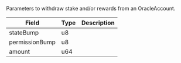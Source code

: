 Parameters to withdraw stake and/or rewards from an OracleAccount.

| Field | Type | Description |
|--|--|--|
| stateBump |  u8 |  |
| permissionBump |  u8 |  |
| amount |  u64 |  |
